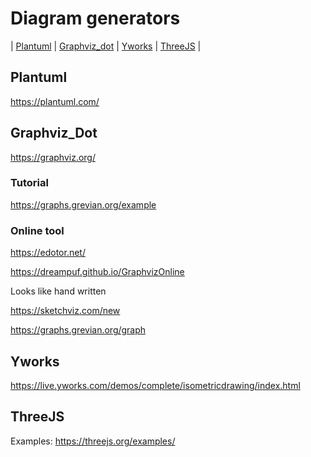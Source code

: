 # Diagram generators
|  [Plantuml](#plantuml) | [Graphviz_dot](#graphviz_dot) | [Yworks](#yworks) | [ThreeJS](#threejs) |

## Plantuml

https://plantuml.com/


## Graphviz_Dot

https://graphviz.org/

### Tutorial

https://graphs.grevian.org/example


### Online tool

https://edotor.net/

https://dreampuf.github.io/GraphvizOnline

Looks like hand written

https://sketchviz.com/new

https://graphs.grevian.org/graph

## Yworks

https://live.yworks.com/demos/complete/isometricdrawing/index.html

## ThreeJS

Examples: https://threejs.org/examples/
